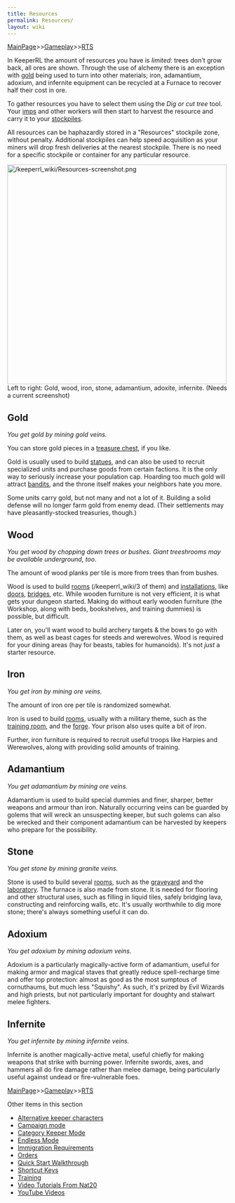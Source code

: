 ```yaml
---
title: Resources
permalink: Resources/
layout: wiki
---
```


[MainPage](/keeperrl_wiki/ "wikilink")>>[Gameplay](/keeperrl_wiki/Gameplay "wikilink")>>[RTS](/keeperrl_wiki/RTS "wikilink")

In KeeperRL the amount of resources you have is *limited*: trees don't
grow back, all ores are shown. Through the use of alchemy there is an
exception with [gold](/keeperrl_wiki/Gold "wikilink") being used to turn
into other materials; iron, adamantium, adoxium, and infernite equipment can be recycled at a Furnace to recover half their cost in ore.

To gather resources you have to select them using the *Dig or cut tree* tool.
Your [imps](/keeperrl_wiki/Imp "wikilink") and other workers will then start to harvest the resource and
carry it to your [stockpiles](/keeperrl_wiki/Storage "wikilink").

All resources can be haphazardly stored in a "Resources" stockpile zone, without penalty.
Additional stockpiles can help speed acquisition as your miners will drop fresh deliveries at the nearest stockpile.
There is no need for a specific stockpile or container for any particular resource.

<img src="/keeperrl_wiki/Resources-screenshot.png" title="fig:/keeperrl_wiki/Resources-screenshot.png" alt="/keeperrl_wiki/Resources-screenshot.png" width="500" />
Left to right: Gold, wood, iron, stone, adamantium, adoxite, infernite.
(Needs a current screenshot)

Gold
----

*You get gold by mining gold veins.*

You can store gold pieces in a [treasure
chest](/keeperrl_wiki/Treasure_Chest "wikilink"), if you like.

Gold is usually used to build [statues](/keeperrl_wiki/Statue "wikilink"), and can also be used to recruit specialized units and purchase goods from certain factions.
It is the only way to seriously increase your population cap. Hoarding too
much gold will attract [bandits](/keeperrl_wiki/Bandit "wikilink"), and the throne
itself makes your neighbors hate you more.

Some units carry gold, but not many and not a lot of it.  Building a solid defense will no longer farm gold from enemy dead.
(Their settlements may have pleasantly-stocked treasuries, though.)

Wood
----

*You get wood by chopping down trees or bushes. Giant treeshrooms may be available underground, too.*

The amount of wood planks per tile is more from trees than from bushes.

Wood is used to build [rooms](/keeperrl_wiki/Rooms_Guide "wikilink") (/keeperrl_wiki/3
of them) and [installations](/keeperrl_wiki/Installations "wikilink"), like
[doors](/keeperrl_wiki/Door "wikilink"),
[bridges](/keeperrl_wiki/Bridge "wikilink"), etc. While wooden furniture is not very efficient, it is what gets your dungeon started.
Making do without early wooden furniture (the Workshop, along with beds, bookshelves, and training dummies) is possible, but difficult.

Later on, you'll want wood to build archery targets & the bows to go with them, as well as beast cages for steeds and werewolves.
Wood is required for your dining areas (hay for beasts, tables for humanoids).  It's not *just* a starter resource.

Iron
----

*You get iron by mining ore veins.*

The amount of iron ore per tile is randomized somewhat.

Iron is used to build [rooms](/keeperrl_wiki/Rooms_Guide "wikilink"), usually with
a military theme, such as the [training
room](/keeperrl_wiki/Training_Room "wikilink"), and the
[forge](/keeperrl_wiki/Forge "wikilink").  Your prison also uses quite a bit of iron.

Further, iron furniture is required to recruit useful troops like Harpies and Werewolves, along with providing solid amounts of training.

Adamantium
----------

*You get adamantium by mining ore veins.*

Adamantium is used to build special dummies and finer, sharper, better
weapons and armour than iron. Naturally occurring veins can be guarded by
golems that will wreck an unsuspecting keeper, but such golems can also be wrecked and their component adamantium can be harvested by keepers who
prepare for the possibility.

Stone
-----

*You get stone by mining granite veins.*

Stone is used to build several [rooms](/keeperrl_wiki/Rooms_Guide "wikilink"), such as the
[graveyard](/keeperrl_wiki/Graveyard "wikilink") and the
[laboratory](/keeperrl_wiki/Laboratory "wikilink").  The furnace is also made from stone.
It is needed for flooring and other structural uses, such as filling in liquid tiles, safely bridging lava, constructing and reinforcing walls, etc.
It's usually worthwhile to dig more stone; there's always something useful it can do.

Adoxium
----

*You get adoxium by mining adoxium veins.*

Adoxium is a particularly magically-active form of adamantium, useful for making armor and magical staves that greatly reduce spell-recharge time and offer top
protection: almost as good as the most sumptous of cornuthaums, but much less "Squishy".
As such, it's prized by Evil Wizards and high priests, but not particularly important for doughty and stalwart melee fighters.

Infernite
----

*You get infernite by mining infernite veins.*

Infernite is another magically-active metal, useful chiefly for making weapons that strike with burning power.
Infernite swords, axes, and hammers all do fire damage rather than melee damage, being particularly useful against undead or fire-vulnerable foes.

[MainPage](/keeperrl_wiki/ "wikilink")>>[Gameplay](/keeperrl_wiki/Gameplay "wikilink")>>[RTS](/keeperrl_wiki/RTS "wikilink")

Other items in this section
-    [Alternative keeper characters](/keeperrl_wiki/Alternative_Keeper_Characters "wikilink")
-    [Campaign mode](/keeperrl_wiki/Campaign_Mode "wikilink")
-    [Category Keeper Mode](/keeperrl_wiki/Category_Keeper_Mode "wikilink")
-    [Endless Mode](/keeperrl_wiki/Endless_Mode "wikilink")
-    [Immigration Requirements](/keeperrl_wiki/Immigration_Requirements "wikilink")
-    [Orders](/keeperrl_wiki/Orders "wikilink")
-    [Quick Start Walkthrough](/keeperrl_wiki/Quick_Start_Walkthrough "wikilink")
-    [Shortcut Keys](/keeperrl_wiki/Shortcut_Keys "wikilink")
-    [Training](/keeperrl_wiki/Training "wikilink")
-    [Video Tutorials From Nat20](/keeperrl_wiki/Video_Tutorials_From_Nat20 "wikilink")
-    [YouTube Videos](/keeperrl_wiki/YouTube_Videos "wikilink")
